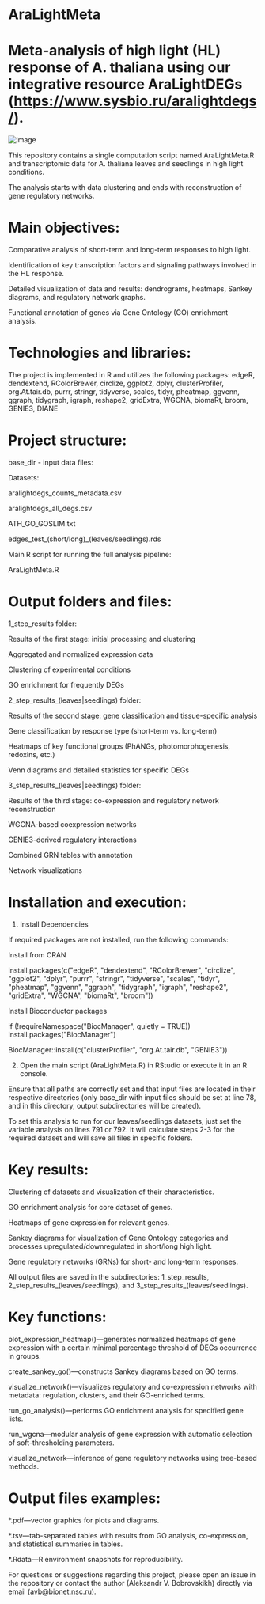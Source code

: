 # AraLightMeta

# Meta-analysis of high light (HL) response of A. thaliana using our integrative resource AraLightDEGs (https://www.sysbio.ru/aralightdegs/).
![image](https://github.com/user-attachments/assets/8ac4e44c-3627-4c7a-b565-0b0bb2ac304e)

This repository contains a single computation script named AraLightMeta.R and transcriptomic data for A. thaliana leaves and seedlings in high light conditions. 

The analysis starts with data clustering and ends with reconstruction of gene regulatory networks.



# Main objectives:
Comparative analysis of short-term and long-term responses to high light.

Identification of key transcription factors and signaling pathways involved in the HL response.

Detailed visualization of data and results: dendrograms, heatmaps, Sankey diagrams, and regulatory network graphs.

Functional annotation of genes via Gene Ontology (GO) enrichment analysis.

# Technologies and libraries:
The project is implemented in R and utilizes the following packages:
edgeR, dendextend, RColorBrewer, circlize, ggplot2, dplyr, clusterProfiler, org.At.tair.db, purrr, stringr, tidyverse, scales, tidyr, pheatmap, ggvenn, ggraph, tidygraph, igraph, reshape2, gridExtra, WGCNA, biomaRt, broom, GENIE3, DIANE

# Project structure:
base_dir - input data files:

Datasets:

aralightdegs_counts_metadata.csv

aralightdegs_all_degs.csv

ATH_GO_GOSLIM.txt

edges_test_(short/long)_(leaves/seedlings).rds

Main R script for running the full analysis pipeline:

AraLightMeta.R 

# Output folders and files: 
1_step_results folder:

Results of the first stage: initial processing and clustering

Aggregated and normalized expression data

Clustering of experimental conditions

GO enrichment for frequently DEGs


2_step_results_(leaves|seedlings) folder:

Results of the second stage: gene classification and tissue-specific analysis

Gene classification by response type (short-term vs. long-term)

Heatmaps of key functional groups (PhANGs, photomorphogenesis, redoxins, etc.)

Venn diagrams and detailed statistics for specific DEGs


3_step_results_(leaves|seedlings) folder:

Results of the third stage: co-expression and regulatory network reconstruction

WGCNA-based coexpression networks

GENIE3-derived regulatory interactions

Combined GRN tables with annotation

Network visualizations

# Installation and execution:
1. Install Dependencies
   
If required packages are not installed, run the following commands:

Install from CRAN

install.packages(c("edgeR", "dendextend", "RColorBrewer", "circlize", "ggplot2", 
                  "dplyr", "purrr", "stringr", "tidyverse", "scales", "tidyr",
                  "pheatmap", "ggvenn", "ggraph", "tidygraph", "igraph", "reshape2",
                  "gridExtra", "WGCNA", "biomaRt", "broom"))

Install Bioconductor packages

if (!requireNamespace("BiocManager", quietly = TRUE))
    install.packages("BiocManager")

BiocManager::install(c("clusterProfiler", "org.At.tair.db", "GENIE3"))

2. Open the main script (AraLightMeta.R) in RStudio or execute it in an R console.
   
Ensure that all paths are correctly set and that input files are located in their respective directories (only base_dir with input files should be set at line 78, and in this directory, output subdirectories will be created).

To set this analysis to run for our leaves/seedlings datasets, just set the variable analysis on lines 791 or 792. It will calculate steps 2-3 for the required dataset and will save all files in specific folders.
 
# Key results: 
 
Clustering of datasets and visualization of their characteristics.

GO enrichment analysis for core dataset of genes.

Heatmaps of gene expression for relevant genes.

Sankey diagrams for visualization of Gene Ontology categories and processes upregulated/downregulated in short/long high light.

Gene regulatory networks (GRNs) for short- and long-term responses. 

All output files are saved in the subdirectories: 1_step_results, 2_step_results_(leaves/seedlings), and 3_step_results_(leaves/seedlings).

# Key functions: 
 
plot_expression_heatmap()—generates normalized heatmaps of gene expression with a certain minimal percentage threshold of DEGs occurrence in groups. 

create_sankey_go()—constructs Sankey diagrams based on GO terms.

visualize_network()—visualizes regulatory and co-expression networks with metadata: regulation, clusters, and their GO-enriched terms.

run_go_analysis()—performs GO enrichment analysis for specified gene lists.

run_wgcna—modular analysis of gene expression with automatic selection of soft-thresholding parameters.

visualize_network—inference of gene regulatory networks using tree-based methods. 

# Output files examples: 

*.pdf—vector graphics for plots and diagrams. 

*.tsv—tab-separated tables with results from GO analysis, co-expression, and statistical summaries in tables. 

*.Rdata—R environment snapshots for reproducibility. 

For questions or suggestions regarding this project, please open an issue in the repository or contact the author (Aleksandr V. Bobrovskikh) directly via email (avb@bionet.nsc.ru).
